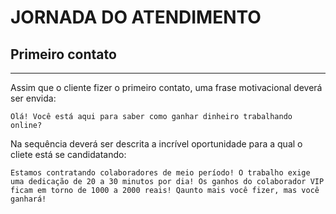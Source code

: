 # JORNADA DO ATENDIMENTO


## Primeiro contato
---

Assim que o cliente fizer o primeiro contato, uma frase motivacional deverá ser envida:

```
Olá! Você está aqui para saber como ganhar dinheiro trabalhando online?
```

Na sequência deverá ser descrita a incrível oportunidade para a qual o cliete está se candidatando:
```
Estamos contratando colaboradores de meio período! O trabalho exige uma dedicação de 20 a 30 minutos por dia! Os ganhos do colaborador VIP ficam em torno de 1000 a 2000 reais! Qaunto mais você fizer, mas você ganhará!
``` 
